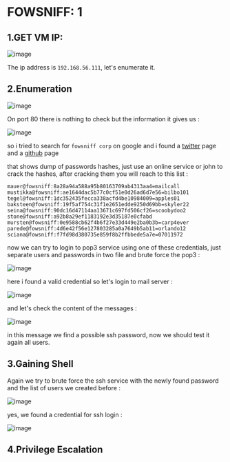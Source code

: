 # FOWSNIFF: 1

## 1.GET VM IP:

![image](https://github.com/Git-K3rnel/VulnHub/assets/127470407/e385b77d-00dc-4c7e-94e2-61b73ecf1c5b)

The ip address is `192.168.56.111`, let's enumerate it.

## 2.Enumeration

![image](https://github.com/Git-K3rnel/VulnHub/assets/127470407/f80e208c-de6f-4236-afdb-bb479c08a047)

On port 80 there is nothing to check but the information it gives us :

![image](https://github.com/Git-K3rnel/VulnHub/assets/127470407/78aa10fd-fd01-41c4-9e37-51b77f080c77)

so i tried to search for `fowsniff corp` on google and i found a [twitter](https://twitter.com/fowsniffcorp?lang=en) page and a [github](https://raw.githubusercontent.com/berzerk0/Fowsniff/main/fowsniff.txt) page

that shows dump of passwords hashes, just use an online service or john to crack the hashes, after cracking them you will reach to this list :

```text
mauer@fowsniff:8a28a94a588a95b80163709ab4313aa4=mailcall
mustikka@fowsniff:ae1644dac5b77c0cf51e0d26ad6d7e56=bilbo101
tegel@fowsniff:1dc352435fecca338acfd4be10984009=apples01
baksteen@fowsniff:19f5af754c31f1e2651edde9250d69bb=skyler22
seina@fowsniff:90dc16d47114aa13671c697fd506cf26=scoobydoo2
stone@fowsniff:a92b8a29ef1183192e3d35187e0cfabd
mursten@fowsniff:0e9588cb62f4b6f27e33d449e2ba0b3b=carp4ever
parede@fowsniff:4d6e42f56e127803285a0a7649b5ab11=orlando12
sciana@fowsniff:f7fd98d380735e859f8b2ffbbede5a7e=07011972
```

now we can try to login to pop3 service using one of these credentials, just separate users and passwords in two file and brute force the pop3 :

![image](https://github.com/Git-K3rnel/VulnHub/assets/127470407/c2c3fcdc-a1eb-475a-be04-e8fae9fef567)

here i found a valid credential so let's login to mail server :

![image](https://github.com/Git-K3rnel/VulnHub/assets/127470407/21e99fb9-e927-40ec-8c46-c82fc2802865)

and let's check the content of the messages :

![image](https://github.com/Git-K3rnel/VulnHub/assets/127470407/62bb996a-b70d-44f2-89ba-c3b2a6708549)

in this message we find a possible ssh password, now we should test it again all users.

## 3.Gaining Shell

Again we try to brute force the ssh service with the newly found password and the list of users we created before :

![image](https://github.com/Git-K3rnel/VulnHub/assets/127470407/cfc5caf8-dea8-4ae2-a680-5ca0c6f34760)

yes, we found a credential for ssh login :

![image](https://github.com/Git-K3rnel/VulnHub/assets/127470407/02565803-a334-4347-9fde-dcea5db429d1)

## 4.Privilege Escalation









